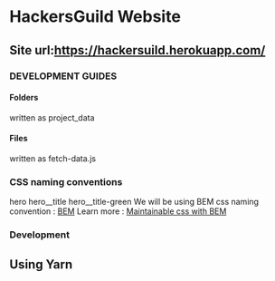 # HackersGuild Website
## Site url:https://hackersuild.herokuapp.com/
### DEVELOPMENT GUIDES
#### Folders
written as project_data
#### Files
written as fetch-data.js

### CSS naming conventions
hero
hero__title
hero__title-green
We will be using BEM css naming convention : [BEM](http://getbem.com/introduction/)
Learn more : [Maintainable css with BEM](https://www.integralist.co.uk/posts/bem/#4)

### Development
## Using Yarn 

